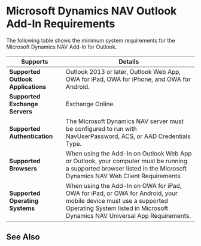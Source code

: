 <properties
                pageTitle="System Requirements | Dynamics NAV"
                description="System Requirements for Dynamics NAV."
                services=""
                documentationCenter=""
                authors="SusanneWindfeldPedersen"/>
<tags
    ms.prod="dynamics-nav-2017"
    ms.topic="article"
    ms.devlang="na"
    ms.tgt_pltfrm="na"
    ms.workload="na"
    ms.date="07/14/2016"
    ms.author="SusannewindfeldPedersen" />

                
# Microsoft Dynamics NAV Outlook Add-In Requirements
The following table shows the minimum system requirements for the Microsoft Dynamics NAV Add-In for Outlook.

|Supports |Details|
|----|-----|
|**Supported Outlook Applications** |Outlook 2013 or later, Outlook Web App, OWA for iPad, OWA for iPhone, and OWA for Android.|
|**Supported Exchange Servers**|Exchange Online.|
|**Supported Authentication**|The Microsoft Dynamics NAV server must be configured to run with NavUserPassword, ACS, or AAD Credentials Type.|
|**Supported Browsers**|When using the Add-In on Outlook Web App or Outlook, your computer must be running a supported browser listed in the Microsoft Dynamics NAV Web Client Requirements.|
|**Supported Operating Systems**|When using the Add-In on OWA for iPad, OWA for iPad, or OWA for Android, your mobile device must use a supported Operating System listed in Microsoft Dynamics NAV Universal App Requirements.|

## See Also